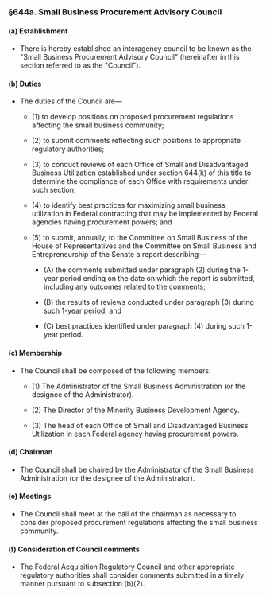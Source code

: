 ### §644a. Small Business Procurement Advisory Council
#### (a) Establishment
* There is hereby established an interagency council to be known as the "Small Business Procurement Advisory Council" (hereinafter in this section referred to as the "Council").

#### (b) Duties
* The duties of the Council are—

  * (1) to develop positions on proposed procurement regulations affecting the small business community;

  * (2) to submit comments reflecting such positions to appropriate regulatory authorities;

  * (3) to conduct reviews of each Office of Small and Disadvantaged Business Utilization established under section 644(k) of this title to determine the compliance of each Office with requirements under such section;

  * (4) to identify best practices for maximizing small business utilization in Federal contracting that may be implemented by Federal agencies having procurement powers; and

  * (5) to submit, annually, to the Committee on Small Business of the House of Representatives and the Committee on Small Business and Entrepreneurship of the Senate a report describing—

    * (A) the comments submitted under paragraph (2) during the 1-year period ending on the date on which the report is submitted, including any outcomes related to the comments;

    * (B) the results of reviews conducted under paragraph (3) during such 1-year period; and

    * (C) best practices identified under paragraph (4) during such 1-year period.

#### (c) Membership
* The Council shall be composed of the following members:

  * (1) The Administrator of the Small Business Administration (or the designee of the Administrator).

  * (2) The Director of the Minority Business Development Agency.

  * (3) The head of each Office of Small and Disadvantaged Business Utilization in each Federal agency having procurement powers.

#### (d) Chairman
* The Council shall be chaired by the Administrator of the Small Business Administration (or the designee of the Administrator).

#### (e) Meetings
* The Council shall meet at the call of the chairman as necessary to consider proposed procurement regulations affecting the small business community.

#### (f) Consideration of Council comments
* The Federal Acquisition Regulatory Council and other appropriate regulatory authorities shall consider comments submitted in a timely manner pursuant to subsection (b)(2).